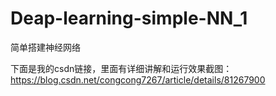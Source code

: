 # Deap-learning-simple-NN_1
简单搭建神经网络

下面是我的csdn链接，里面有详细讲解和运行效果截图： https://blog.csdn.net/congcong7267/article/details/81267900
